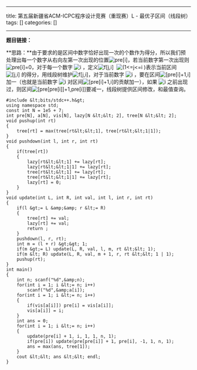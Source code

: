 
--- 
title:  第五届新疆省ACM-ICPC程序设计竞赛（重现赛）L - 最优子区间（线段树） 
tags: []
categories: [] 

---
**题目链接：**

**思路：**由于要求的是区间中数字恰好出现一次的个数作为得分，所以我们预处理出每一个数字从右向左第一次出现的位置<img alt="pre[i]" class="mathcode" src="https://private.codecogs.com/gif.latex?pre%5Bi%5D">，若当前数字第一次出现则<img alt="pre[i]=0" class="mathcode" src="https://private.codecogs.com/gif.latex?pre%5Bi%5D%3D0">，对于每一个数字 <img alt="i" class="mathcode" src="https://private.codecogs.com/gif.latex?i"> ，定义<img alt="f[j,i]" class="mathcode" src="https://private.codecogs.com/gif.latex?f%5Bj%2Ci%5D">  <img alt="(1&lt;=j&lt;=i )" class="mathcode" src="https://private.codecogs.com/gif.latex?%281%3C%3Dj%3C%3Di%20%29">表示当前区间 <img alt="[j,i]" class="mathcode" src="https://private.codecogs.com/gif.latex?%5Bj%2Ci%5D"> 的得分，用线段树维护<img alt="f[j,i]" class="mathcode" src="https://private.codecogs.com/gif.latex?f%5Bj%2Ci%5D">，对于当前数字 <img alt="i" class="mathcode" src="https://private.codecogs.com/gif.latex?i"> ，要在区间<img alt="[pre[i]+1,i]" class="mathcode" src="https://private.codecogs.com/gif.latex?%5Bpre%5Bi%5D&amp;plus;1%2Ci%5D">加一（也就是当前数字 <img alt="i" class="mathcode" src="https://private.codecogs.com/gif.latex?i"> 对区间<img alt="[pre[i]+1,i]" class="mathcode" src="https://private.codecogs.com/gif.latex?%5Bpre%5Bi%5D&amp;plus;1%2Ci%5D">的贡献加一），如果 <img alt="i" class="mathcode" src="https://private.codecogs.com/gif.latex?i"> 之前出现过，则区间<img alt="[pre[pre[i]]+1,pre[i]]" class="mathcode" src="https://private.codecogs.com/gif.latex?%5Bpre%5Bpre%5Bi%5D%5D&amp;plus;1%2Cpre%5Bi%5D%5D">要减一，线段树提供区间修改，和最值查询。

```
#include &lt;bits/stdc++.h&gt;
using namespace std;
const int N = 1e5 + 7;
int pre[N], a[N], vis[N], lazy[N &lt;&lt; 2], tree[N &lt;&lt; 2];
void pushup(int rt)
{
    tree[rt] = max(tree[rt&lt;&lt;1], tree[rt&lt;&lt;1|1]);
}
void pushdown(int l, int r, int rt)
{
    if(tree[rt])
    {
        lazy[rt&lt;&lt;1] += lazy[rt];
        lazy[rt&lt;&lt;1|1] += lazy[rt];
        tree[rt&lt;&lt;1] += lazy[rt];
        tree[rt&lt;&lt;1|1] += lazy[rt];
        lazy[rt] = 0;
    }
}
void update(int L, int R, int val, int l, int r, int rt)
{
    if(l &gt;= L &amp;&amp; r &lt;= R)
    {
        tree[rt] += val;
        lazy[rt] += val;
        return ;
    }
    pushdown(l, r, rt);
    int m = (l + r) &gt;&gt; 1;
    if(m &gt;= L) update(L, R, val, l, m, rt &lt;&lt; 1);
    if(m &lt; R) update(L, R, val, m + 1, r, rt &lt;&lt; 1 | 1);
    pushup(rt);
}
int main()
{
    int n; scanf("%d",&amp;n);
    for(int i = 1; i &lt;= n; i++)
        scanf("%d",&amp;a[i]);
    for(int i = 1; i &lt;= n; i++)
    {
        if(vis[a[i]]) pre[i] = vis[a[i]];
        vis[a[i]] = i;
    }
    int ans = 0;
    for(int i = 1; i &lt;= n; i++)
    {
        update(pre[i] + 1, i, 1, 1, n, 1);
        if(pre[i]) update(pre[pre[i]] + 1, pre[i], -1, 1, n, 1);
        ans = max(ans, tree[1]);
    }
    cout &lt;&lt; ans &lt;&lt; endl;
}

```

 
